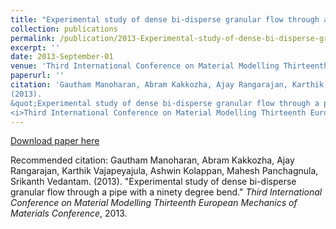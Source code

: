 ```yaml
---
title: "Experimental study of dense bi-disperse granular flow through a pipe with a ninety degree bend"
collection: publications
permalink: /publication/2013-Experimental-study-of-dense-bi-disperse-granular-flow-through-a-pipe-with-a-ninety-degree-bend
excerpt: ''
date: 2013-September-01
venue: 'Third International Conference on Material Modelling Thirteenth European Mechanics of Materials Conference'
paperurl: ''
citation: 'Gautham Manoharan, Abram Kakkozha, Ajay Rangarajan, Karthik Vajapeyajula, Ashwin Kolappan, Mahesh Panchagnula, Srikanth Vedantam.
(2013).
&quot;Experimental study of dense bi-disperse granular flow through a pipe with a ninety degree bend.&quot;
<i>Third International Conference on Material Modelling Thirteenth European Mechanics of Materials Conference</i>, 2013.'
---
```



[Download paper here](http://icmm3.ippt.gov.pl/icmm3_book_of_abstracts-a4paper.pdf)

Recommended citation: Gautham Manoharan, Abram Kakkozha, Ajay Rangarajan, Karthik Vajapeyajula, Ashwin Kolappan, Mahesh Panchagnula, Srikanth Vedantam.
(2013).
&quot;Experimental study of dense bi-disperse granular flow through a pipe with a ninety degree bend.&quot;
<i>Third International Conference on Material Modelling Thirteenth European Mechanics of Materials Conference</i>, 2013.
